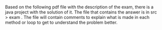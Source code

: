Based on the following pdf file with the description of the exam, there is a java project with the solution of it. The file that contains the answer is in src > exam 
. The file will contain comments to explain what is made in each method or loop to get to understand the problem better.
